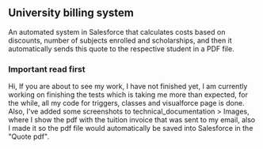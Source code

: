 ## University billing system

An automated system in Salesforce that calculates costs based on discounts, number of subjects enrolled and scholarships, and then it automatically sends this quote to the respective student in a PDF file.

### Important read first
Hi, If you are about to see my work, I have not finished yet, I am currently working on finishing the tests which is taking me more than expected, for the while, all my code for triggers, classes and visualforce page is done. Also, I've added some screenshots to technical_documentation > Images, where I show the pdf with the tuition invoice that was sent to my email, also I made it so the pdf file would automatically be saved into Salesforce in the "Quote pdf".